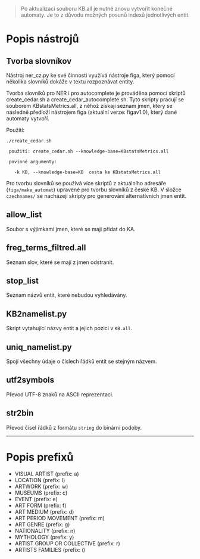 > Po aktualizaci souboru KB.all je nutné znovu vytvořit konečné automaty. Je to z důvodu možných posunů indexů jednotlivých entit.

# Popis nástrojů
## Tvorba slovníkov

Nástroj ner_cz.py ke své činnosti využívá nástroje figa, který pomocí několika slovníků dokáže v textu rozpoznávat entity.

Tvorba slovníků pro NER i pro autocomplete je prováděna pomocí skriptů create_cedar.sh a create_cedar_autocomplete.sh. Tyto skripty pracují se souborem KBstatsMetrics.all, z něhož získají seznam jmen, který se následně předloží nástrojem figa (aktuální verze: figav1.0), který dané automaty vytvoří.

Použití:

```
./create_cedar.sh
 
 použití: create_cedar.sh --knowledge-base=KBstatsMetrics.all
 
 povinné argumenty:
 
   -k KB, --knowledge-base=KB  cesta ke KBstatsMetrics.all
```

Pro tvorbu slovníků se používá více skriptů z aktuálního adresáře (`figa/make_automat`) upravené pro tvorbu slovníků z české KB. V složce `czechnames/` se nacházejí skripty pro generování alternatívních jmen entit. 

## allow_list
Soubor s výjimkami jmen, které se maji přidat do KA.

## freg_terms_filtred.all
Seznam slov, které se mají z jmen odstranit.

## stop_list
Seznam názvů entit, které nebudou vyhledávány.

## KB2namelist.py
Skript vytahující názvy entit a jejich pozici v `KB.all`.

## uniq_namelist.py
Spojí všechny údaje o číslech řádků entit se stejným názvem.

## utf2symbols
Převod UTF-8 znaků na ASCII reprezentaci.

## str2bin
Převod čísel řádků z formátu `string` do binární podoby.

---

# Popis prefixů
* VISUAL ARTIST (prefix: a)
* LOCATION (prefix: l)
* ARTWORK (prefix: w)
* MUSEUMS (prefix: c)
* EVENT (prefix: e)
* ART FORM (prefix: f) 
* ART MEDIUM (prefix: d)
* ART PERIOD MOVEMENT (prefix: m)
* ART GENRE (prefix: g)
* NATIONALITY (prefix: n)
* MYTHOLOGY (prefix: y)
* ARTIST GROUP OR COLLECTIVE (prefix: r)
* ARTISTS FAMILIES (prefix: i)
